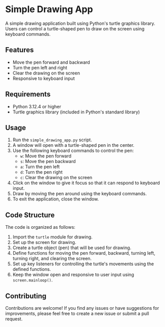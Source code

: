 # Simple Drawing App

A simple drawing application built using Python's turtle graphics library. Users can control a turtle-shaped pen to draw on the screen using keyboard commands.

## Features

- Move the pen forward and backward
- Turn the pen left and right
- Clear the drawing on the screen
- Responsive to keyboard input

## Requirements

- Python 3.12.4 or higher
- Turtle graphics library (included in Python's standard library)

## Usage

1. Run the `simple_drawing_app.py` script.
2. A window will open with a turtle-shaped pen in the center.
3. Use the following keyboard commands to control the pen:
   - `w`: Move the pen forward
   - `s`: Move the pen backward
   - `a`: Turn the pen left
   - `d`: Turn the pen right
   - `c`: Clear the drawing on the screen
4. Click on the window to give it focus so that it can respond to keyboard input.
5. Draw by moving the pen around using the keyboard commands.
6. To exit the application, close the window.

## Code Structure

The code is organized as follows:

1. Import the `turtle` module for drawing.
2. Set up the screen for drawing.
3. Create a turtle object (pen) that will be used for drawing.
4. Define functions for moving the pen forward, backward, turning left, turning right, and clearing the screen.
5. Set up key listeners for controlling the turtle's movements using the defined functions.
6. Keep the window open and responsive to user input using `screen.mainloop()`.

## Contributing

Contributions are welcome! If you find any issues or have suggestions for improvements, please feel free to create a new issue or submit a pull request.
